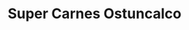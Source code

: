 ---
title: "Super Carnes Ostuncalco"
url: /quetzaltenango/super-carnes-ostuncalco/
shop: carnicero
---